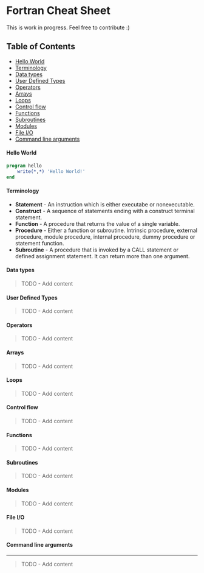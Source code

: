 Fortran Cheat Sheet
===================
This is work in progress. Feel free to contribute :)

## Table of Contents

* [Hello World](#hello-world)
* [Terminology](#terminology)
* [Data types](#data-types)
* [User Defined Types](#user-defined-types)
* [Operators](#operators)
* [Arrays](#arrays)
* [Loops](#loops)
* [Control flow](#control-flow)
* [Functions](#functions)
* [Subroutines](#subroutines)
* [Modules](#modules)
* [File I/O](#file-io)
* [Command line arguments](#command-line-arguments)


#### Hello World
``` fortran
program hello
    write(*,*) 'Hello World!'
end
```
#### Terminology
* **Statement** - An instruction which is either executabe or
nonexecutable.
* **Construct** - A sequence of statements ending with a
construct terminal statement.
* **Function** - A procedure that returns the value of a single
variable.
* **Procedure** - Either a function or subroutine. Intrinsic
procedure, external procedure, module procedure, internal
procedure, dummy procedure or statement function.
* **Subroutine** - A procedure that is invoked by a CALL
statement or defined assignment statement. It can return more
than one argument.


#### Data types
> TODO - Add content

#### User Defined Types
> TODO - Add content

#### Operators
> TODO - Add content

#### Arrays
> TODO - Add content

#### Loops
> TODO - Add content

#### Control flow
> TODO - Add content

#### Functions
> TODO - Add content

#### Subroutines
> TODO - Add content

#### Modules
> TODO - Add content

#### File I/O
> TODO - Add content

#### Command line arguments
---
> TODO - Add content
